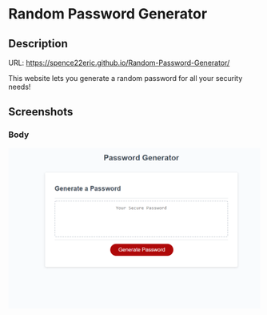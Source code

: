 # Random Password Generator

## Description

URL: https://spence22eric.github.io/Random-Password-Generator/

This website lets you generate a random password for all your security needs!

## Screenshots

### Body

![](assets/images/body.png)
